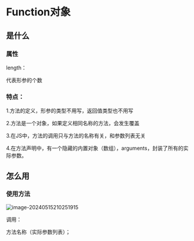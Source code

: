 # Function对象

## 是什么

### 属性

length：

代表形参的个数

### 特点：

1.方法的定义，形参的类型不用写，返回值类型也不用写

2.方法是一个对象，如果定义相同名称的方法，会发生覆盖

3.在JS中，方法的调用只与方法的名称有关，和参数列表无关

4.在方法声明中，有一个隐藏的内置对象（数组），arguments，封装了所有的实际参数。



## 怎么用

### 使用方法

![image-20240515210251915](../TyporaImage/image-20240515210251915.png)

调用：

方法名称（实际参数列表）；